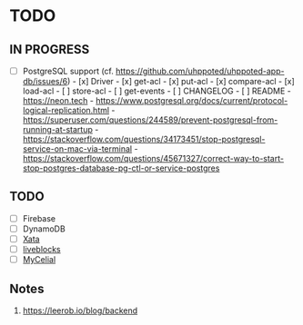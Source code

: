 # TODO

## IN PROGRESS

- [ ] PostgreSQL support (cf. https://github.com/uhppoted/uhppoted-app-db/issues/6)
      - [x] Driver
      - [x] get-acl
      - [x] put-acl
      - [x] compare-acl
      - [x] load-acl
      - [ ] store-acl
      - [ ] get-events
      - [ ] CHANGELOG
      - [ ] README
      - https://neon.tech
      - https://www.postgresql.org/docs/current/protocol-logical-replication.html
      - https://superuser.com/questions/244589/prevent-postgresql-from-running-at-startup
      - https://stackoverflow.com/questions/34173451/stop-postgresql-service-on-mac-via-terminal
      - https://stackoverflow.com/questions/45671327/correct-way-to-start-stop-postgres-database-pg-ctl-or-service-postgres

## TODO

- [ ] Firebase
- [ ] DynamoDB
- [ ] [Xata](https://xata.io)
- [ ] [liveblocks](https://liveblocks.io)
- [ ] [MyCelial](https://github.com/mycelial)

## Notes

1. https://leerob.io/blog/backend